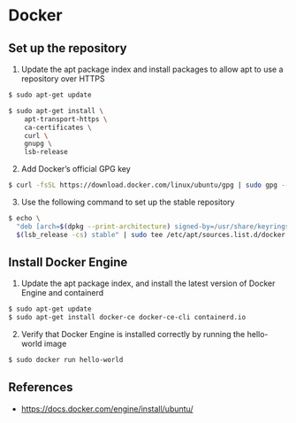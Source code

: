 # Docker 

## Set up the repository
1. Update the apt package index and install packages to allow apt to use a repository over HTTPS
```bash
$ sudo apt-get update

$ sudo apt-get install \
    apt-transport-https \
    ca-certificates \
    curl \
    gnupg \
    lsb-release
```
2. Add Docker’s official GPG key
```bash
$ curl -fsSL https://download.docker.com/linux/ubuntu/gpg | sudo gpg --dearmor -o /usr/share/keyrings/docker-archive-keyring.gpg
```
3. Use the following command to set up the stable repository
```bash
$ echo \
  "deb [arch=$(dpkg --print-architecture) signed-by=/usr/share/keyrings/docker-archive-keyring.gpg] https://download.docker.com/linux/ubuntu \
  $(lsb_release -cs) stable" | sudo tee /etc/apt/sources.list.d/docker.list > /dev/null
```

## Install Docker Engine
1. Update the apt package index, and install the latest version of Docker Engine and containerd
```bash
$ sudo apt-get update
$ sudo apt-get install docker-ce docker-ce-cli containerd.io
```
2. Verify that Docker Engine is installed correctly by running the hello-world image
```bash
$ sudo docker run hello-world
```

## References
- https://docs.docker.com/engine/install/ubuntu/